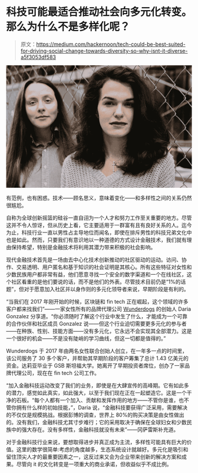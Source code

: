 # 科技可能最适合推动社会向多元化转变。那么为什么不是多样化呢？

> 原文：<https://medium.com/hackernoon/tech-could-be-best-suited-for-driving-social-change-towards-diversity-so-why-isnt-it-diverse-a5f3053df583>

![](img/76c5f643a75aa07e7129a9044627604b.png)

有范例，也有困惑。技术——顾名思义，意味着变化——和多样性之间的关系仍然很尴尬。

自称为全球创新摇篮的硅谷一直自诩为一个人才和努力工作至关重要的地方。尽管这并不令人惊讶，但从历史上看，它主要适用于一群富有且有良好关系的人。迄今为止，科技行业一直以男性占主导地位而闻名，即使在排斥男性的科技兄弟文化中也是如此。然而，只要我们有意识地以一种道德的方式设计金融技术，我们就有理由保持希望，特别是金融技术将利用其潜力带来积极的社会影响。

现代金融技术首先是一场由去中心化技术创新推动的社区驱动的运动。访问、协作、交易透明、用户匿名和基于知识的社会证明是其核心。所有这些特征对女性和少数民族用户都非常有益，他们愿意寻找一个安全的数字渠道和一个在线社区，这个社区看重的是他们要说的话，而不是他们的外表。尽管技术目前仍是“1%的话题”，但对于愿意加入社区并以身作则的多元化领导者来说，早期阶段是有利的。

“当我们在 2017 年刚开始的时候，区块链和 fin tech 正在崛起，这个领域的许多客户都来找我们”——一家女性所有的品牌代理公司 [Wunderdogs](https://wunderdogs.co/) 的创始人 Daria Gonzalez 分享道。“你必须随时了解这个行业中发生了什么，才能成为一个可靠的合作伙伴和社区成员 Gonzalez 说——但这个行业迫切需要更多元化的参与者——在种族、性别、技能方面——没有多元化，它永远不会实现其全部潜力。这是一个很好的机会——不是没有陡峭的学习曲线，但这一切都是值得的。”

Wunderdogs 于 2017 年由两名女性联合创始人创立，在一年多一点的时间里，该公司服务了 30 多个客户，并帮助其早期阶段的客户筹集了总计 1.43 亿美元的资金。达莉亚毕业于 GSB 斯坦福大学。她离开了早期投资者席位，创办了一家品牌代理公司，现在在 fin tech 公司工作。

“加入金融科技运动改变了我们的业务，即使是在大肆宣传的高峰期。它有如此多的潜力，感觉如此真实，如此强大，以至于我们现在正在一起塑造它。这是一个干净的石板。“每个人都有一个加入、贡献和发挥作用的地方——不管你是谁，也不管你拥有什么样的初始技能，”，Daria 说，“金融科技要获得广泛采用，需要解决的不仅仅是规模挑战。根据彭博的调查，世界上 80%的购买决策是由女性做出的。没有我们，金融科技尤其寸步难行；它的采用取决于确保在全球妇女和少数民族中的强大存在。没有多样性，金融科技就没有未来”——冈萨雷斯补充道。

对于金融科技行业来说，要想取得进步并真正成为主流，多样性可能具有巨大的价值。这里的数学很简单:考虑的角度越多，生态系统设计就越好。多元化是吸引和留住顶尖人才的最重要因素之一，这反过来又会为企业带来创新的解决方案和成果。尽管向 it 的文化转变是一项重大的商业承诺，但收益似乎不成比例。